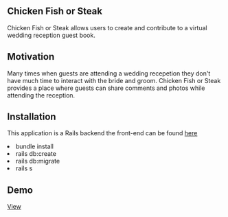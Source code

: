 <h2>Chicken Fish or Steak</h2>
<p>Chicken Fish or Steak allows users to create and contribute to a virtual wedding reception guest book.</p> 

<h2>Motivation</h2>
<p> Many times when guests are attending a wedding recepetion they don't have much time to interact with the bride and groom. Chicken Fish or Steak provides a place where guests can share comments and photos while attending the reception. </p>

<h2> Installation </h2>
<p>This application is a Rails backend the front-end can be found <a href="https://github.com/mlc03e/chicken-fish-steak-frontend">here</a></p>
<li> bundle install </li>
<li>rails db:create </li>
<li>rails db:migrate</li>
<li>rails s</li>

<h2> Demo </h2>
<a href="https://youtu.be/aZose6y6Ltw">View</a>
